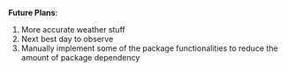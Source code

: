 **Future Plans**:
  1. More accurate weather stuff
  2. Next best day to observe
  3. Manually implement some of the package functionalities to reduce the amount of package dependency
